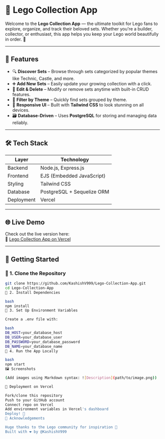 # 🧩 Lego Collection App

Welcome to the **Lego Collection App** — the ultimate toolkit for Lego fans to explore, organize, and track their beloved sets. Whether you're a builder, collector, or enthusiast, this app helps you keep your Lego world beautifully in order. 🚀

---

## 🌟 Features

- 🔍 **Discover Sets** – Browse through sets categorized by popular themes like Technic, Castle, and more.
- ➕ **Add New Sets** – Easily update your growing collection with a click.
- 📝 **Edit & Delete** – Modify or remove sets anytime with built-in CRUD features.
- 🎨 **Filter by Theme** – Quickly find sets grouped by theme.
- 📱 **Responsive UI** – Built with **Tailwind CSS** to look stunning on all devices.
- 🗃️ **Database-Driven** – Uses **PostgreSQL** for storing and managing data reliably.

---

## 🛠️ Tech Stack

| Layer        | Technology                 |
|--------------|-----------------------------|
| Backend      | Node.js, Express.js         |
| Frontend     | EJS (Embedded JavaScript)   |
| Styling      | Tailwind CSS                |
| Database     | PostgreSQL + Sequelize ORM  |
| Deployment   | Vercel                      |

---

## 🌐 Live Demo

Check out the live version here:  
🔗 [Lego Collection App on Vercel](https://web322-lovat.vercel.app/)

---

## 🏁 Getting Started

### 🔧 1. Clone the Repository
```bash
git clone https://github.com/KashishV999/Lego-Collection-App.git
cd Lego-Collection-App
🔧 2. Install Dependencies

bash
npm install
🔧 3. Set Up Environment Variables

Create a .env file with:

bash
DB_HOST=your_database_host
DB_USER=your_database_user
DB_PASSWORD=your_database_password
DB_NAME=your_database_name
🔧 4. Run the App Locally

bash
npm start
🖼️ Screenshots

(Add images using Markdown syntax: ![Description](path/to/image.png))

🚀 Deployment on Vercel

Fork/clone this repository
Push to your GitHub account
Connect repo on Vercel
Add environment variables in Vercel's dashboard
Deploy! 🚀
🙏 Acknowledgements

Huge thanks to the Lego community for inspiration 💛
Built with ❤️ by @KashishV999
